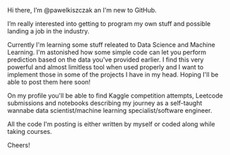 Hi there, I’m @pawelkiszczak an I'm new to GitHub. 

I’m really interested into getting to program my own stuff and possible landing a job in the industry.

Currently I'm learning some stuff releated to Data Science and Machine Learning. I'm astonished how some simple code can let you perform prediction based
on the data you've provided earlier. I find this very powerful and almost limitless tool when used properly and I want to implement those in some of 
the projects I have in my head. Hoping I'll be able to post them here soon!

On my profile you'll be able to find Kaggle competition attempts, Leetcode submissions and notebooks describing my journey as a self-taught wannabe
data scientist/machine learning specialist/software engineer.

All the code I'm posting is either written by myself or coded along while taking courses.

Cheers!
